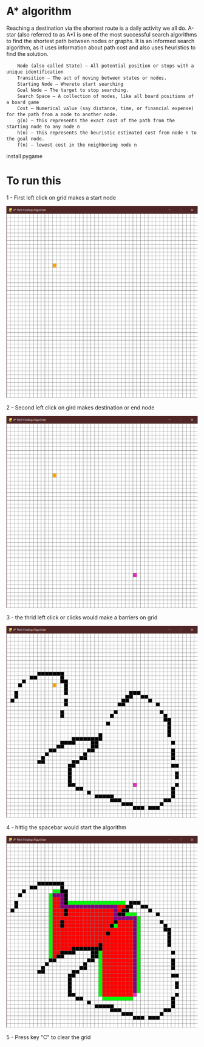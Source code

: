 # A* algorithm
Reaching a destination via the shortest route is a daily activity we all do. A-star (also referred to as A*) is one of the most successful search algorithms to find the shortest
path between nodes or graphs. It is an informed search algorithm, as it uses information about path cost and also uses heuristics to find the solution.

		Node (also called State) — All potential position or stops with a unique identification
		Transition — The act of moving between states or nodes.
		Starting Node — Whereto start searching
		Goal Node — The target to stop searching.
		Search Space — A collection of nodes, like all board positions of a board game
		Cost — Numerical value (say distance, time, or financial expense) for the path from a node to another node.
		g(n) — this represents the exact cost of the path from the starting node to any node n
		h(n) — this represents the heuristic estimated cost from node n to the goal node.
		f(n) — lowest cost in the neighboring node n

install pygame 

# To run this

1 - First left click on grid makes a start node

![](https://github.com/RanakJaiswar/A-algorithm/blob/main/images/A_%20Path%20Finding%20Algorithm%2001-03-2021%2011_12_16.png)

2 - Second left click on gird makes destination or end node

![](https://github.com/RanakJaiswar/A-algorithm/blob/main/images/A_%20Path%20Finding%20Algorithm%2001-03-2021%2011_12_28.png)

3 - the thrid left click or clicks would make a barriers on grid

![](https://github.com/RanakJaiswar/A-algorithm/blob/main/images/A_%20Path%20Finding%20Algorithm%2001-03-2021%2011_12_44.png)

4 - hittig the spacebar would start the algorithm 

![](https://github.com/RanakJaiswar/A-algorithm/blob/main/images/A_%20Path%20Finding%20Algorithm%2001-03-2021%2011_13_00.png)

5 - Press key "C" to clear the grid
